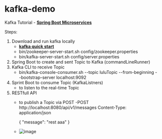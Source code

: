 # kafka-demo

Kafka Tutorial - **[Spring Boot Microservices](https://www.youtube.com/watch?v=SqVfCyfCJqw
)**

Steps:
1. Download and run kafka locally
    - **[kafka quick start](https://kafka.apache.org/quickstart)**
    - bin/zookeeper-server-start.sh config/zookeeper.properties
    - bin/kafka-server-start.sh config/server.properties
2. Spring Boot to create and sent Topic to Kafka (commandLineRunner)
3. Kafka CLI to receive Topic
    - bin/kafka-console-consumer.sh --topic luluTopic --from-beginning --bootstrap-server localhost:9092
4. Sprint Boot to consume Topic (KafkaListners)
   - to listen to the real-time Topic
5. RESTfull API 
    - to publish a Topic via POST
    -POST http://localhost:8080/api/v1/messages
        Content-Type: application/json

        {
          "message": "rest aaa"
        }
    - ![image](https://user-images.githubusercontent.com/89087221/189471103-f409532c-7821-4b32-9a24-acd7d72419aa.png)

